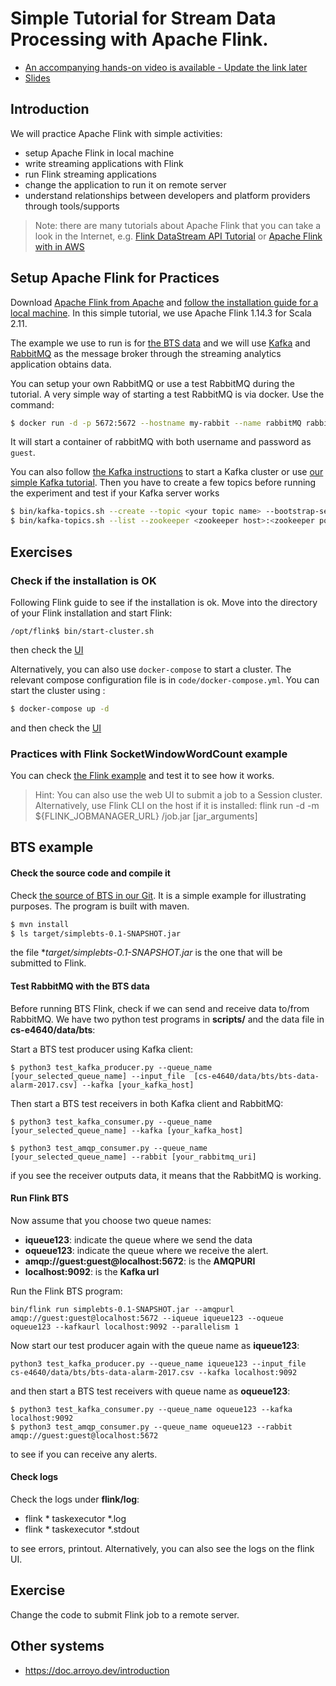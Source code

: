 # Simple Tutorial for Stream Data Processing with Apache Flink.

* [An accompanying hands-on video is available - Update the link later](https://aalto.cloud.panopto.eu/Panopto/Pages/Viewer.aspx?id=35976699-d98c-4dee-bbe4-ac0500ab604d)
* [Slides](slides/cs-e4640-hands-on-flink-streaming.pptx)

## Introduction

We will practice Apache Flink with simple activities:
* setup Apache Flink in local machine
* write streaming applications with Flink
* run Flink streaming applications
* change the application to run it on remote server
* understand relationships between developers and platform providers through tools/supports


>Note: there are many tutorials about Apache Flink that you can take a look in the Internet, e.g. [Flink DataStream API Tutorial](https://ci.apache.org/projects/flink/flink-docs-stable/getting-started/tutorials/datastream_api.html) or [Apache Flink with in AWS](https://www.youtube.com/watch?v=4FIPt87A_qM)


## Setup Apache Flink for Practices

Download [Apache Flink from Apache](https://flink.apache.org/downloads.html) and [follow the installation guide for a local machine](https://ci.apache.org/projects/flink/flink-docs-release-1.9/getting-started/tutorials/local_setup.html). In this simple tutorial, we use Apache Flink 1.14.3 for Scala 2.11.

The example we use to run is for [the BTS data](../../../../data/bts) and we will use [Kafka](https://kafka.apache.org/) and [RabbitMQ](http://www.rabbitmq.com) as the message broker through the streaming analytics application obtains data.

You can setup your own RabbitMQ or use a test RabbitMQ during the tutorial. A very simple way of starting a test RabbitMQ is via docker. Use the command:

```bash
$ docker run -d -p 5672:5672 --hostname my-rabbit --name rabbitMQ rabbitmq
```
It will start a container of rabbitMQ with both username and password as `guest`.

You can also follow [the Kafka instructions](https://kafka.apache.org/quickstart) to start a Kafka cluster or use [our simple Kafka tutorial](../../../basickafka/README.md). Then you have to create a few topics before running the experiment and test if your Kafka server works

```bash
$ bin/kafka-topics.sh --create --topic <your topic name> --bootstrap-server <your Kafka host ip>:<Kafka port>
$ bin/kafka-topics.sh --list --zookeeper <zookeeper host>:<zookeeper port>
```

## Exercises

### Check if the installation is OK

Following Flink guide to see if the installation is ok. Move into the directory of your Flink installation and start Flink:
```
/opt/flink$ bin/start-cluster.sh
```
then check the [UI](http://localhost:8081)

Alternatively, you can also use `docker-compose` to start a cluster. The relevant compose configuration file is in `code/docker-compose.yml`.  You can start the cluster using :
```bash
$ docker-compose up -d
```
and then check the [UI](http://localhost:8081)


### Practices with Flink  SocketWindowWordCount example

You can check [the Flink example](https://ci.apache.org/projects/flink/flink-docs-release-1.9/getting-started/tutorials/local_setup.html) and test it to see how it works.

>Hint: You can also use the web UI to submit a job to a Session cluster. Alternatively, use Flink CLI on the host if it is installed: flink run -d -m ${FLINK_JOBMANAGER_URL} /job.jar [jar_arguments]


## BTS example

#### Check the source code and compile it
Check [the source of BTS in our Git](code/simplebts/). It is a simple example for illustrating purposes. The program is built with maven.

```bash
$ mvn install
$ ls target/simplebts-0.1-SNAPSHOT.jar
```
the file **target/simplebts-0.1-SNAPSHOT.jar* is the one that will be submitted to Flink.

#### Test RabbitMQ with the BTS data
Before running BTS Flink, check if we can send and receive data to/from RabbitMQ. We have two python test programs in **scripts/** and the data file in **cs-e4640/data/bts**:

Start a BTS test producer using Kafka client:
```
$ python3 test_kafka_producer.py --queue_name [your_selected_queue_name] --input_file  [cs-e4640/data/bts/bts-data-alarm-2017.csv] --kafka [your_kafka_host]
```
Then start a BTS test receivers in both Kafka client and RabbitMQ:
```
$ python3 test_kafka_consumer.py --queue_name [your_selected_queue_name] --kafka [your_kafka_host]

$ python3 test_amqp_consumer.py --queue_name [your_selected_queue_name] --rabbit [your_rabbitmq_uri]
```
if you see the receiver outputs data, it means that the RabbitMQ is working.

#### Run Flink BTS

Now assume that you choose two queue names:
* **iqueue123**: indicate the queue where we send the data
* **oqueue123**: indicate the queue where we receive the alert.
* **amqp://guest:guest@localhost:5672**: is the **AMQPURI**
* **localhost:9092**: is the **Kafka url**

Run the Flink BTS program:

```
bin/flink run simplebts-0.1-SNAPSHOT.jar --amqpurl  amqp://guest:guest@localhost:5672 --iqueue iqueue123 --oqueue oqueue123 --kafkaurl localhost:9092 --parallelism 1
```
Now start our test producer again with the queue name as **iqueue123**:
```
python3 test_kafka_producer.py --queue_name iqueue123 --input_file  cs-e4640/data/bts/bts-data-alarm-2017.csv --kafka localhost:9092
```
and then start a BTS test receivers with queue name as **oqueue123**:
```
$ python3 test_kafka_consumer.py --queue_name oqueue123 --kafka localhost:9092
$ python3 test_amqp_consumer.py --queue_name oqueue123 --rabbit  amqp://guest:guest@localhost:5672
```
to see if you can receive any alerts.

#### Check logs
Check the logs under **flink/log**:
* flink * taskexecutor *.log
* flink * taskexecutor *.stdout

to see errors, printout.
 Alternatively, you can also see the logs on the flink UI.

## Exercise

Change the code to submit Flink job to a remote server.

## Other systems

- https://doc.arroyo.dev/introduction
